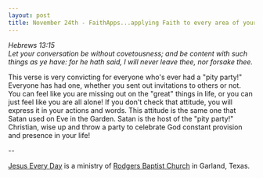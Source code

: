 ```yaml
---
layout: post
title: November 24th - FaithApps...applying Faith to every area of your
---
```


_Hebrews 13:15  
Let your conversation be without covetousness; and be content with
such things as ye have: for he hath said, I will never leave thee,
nor forsake thee._

This verse is very convicting for everyone who's ever had a "pity
party!" Everyone has had one, whether you sent out invitations to
others or not. You can feel like you are missing out on the "great"
things in life, or you can just feel like you are all alone! If you
don't check that attitude, you will express it in your actions and
words. This attitude is the same one that Satan used on Eve in the
Garden. Satan is the host of the "pity party!" Christian, wise up and
throw a party to celebrate God constant provision and presence in your
life!

 --

<a href=http://jesuseveryday.net>Jesus Every Day</a> is a ministry of <a href=http://rodgersbaptist.net>Rodgers Baptist Church</a> in Garland, Texas.
